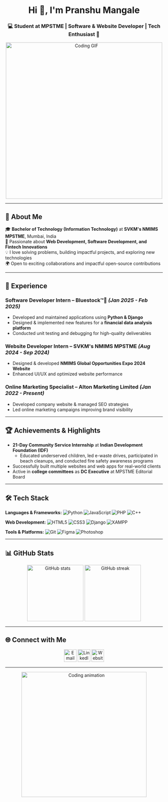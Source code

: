 <!-- Profile Header -->
<h1 align="center">Hi 👋, I'm Pranshu Mangale</h1>
<h3 align="center">💻 Student at MPSTME | Software & Website Developer | Tech Enthusiast 🚀</h3>

<p align="center">
  <img src="https://media.giphy.com/media/qgQUggAC3Pfv687qPC/giphy.gif" width="500" alt="Coding GIF">
</p>

---

## 🚀 About Me

🎓 **Bachelor of Technology (Information Technology)** at **SVKM's NMIMS MPSTME**, Mumbai, India  
🌱 Passionate about **Web Development, Software Development, and Fintech Innovations**  
💡 I love solving problems, building impactful projects, and exploring new technologies  
🌍 Open to exciting collaborations and impactful open-source contributions  

---

## 📜 Experience

### **Software Developer Intern** – Bluestock™🔺 *(Jan 2025 - Feb 2025)*
- Developed and maintained applications using **Python & Django**
- Designed & implemented new features for a **financial data analysis platform**
- Conducted unit testing and debugging for high-quality deliverables

### **Website Developer Intern** – SVKM's NMIMS MPSTME *(Aug 2024 - Sep 2024)*
- Designed & developed **NMIMS Global Opportunities Expo 2024 Website**
- Enhanced UI/UX and optimized website performance

### **Online Marketing Specialist** – Alton Marketing Limited *(Jan 2022 - Present)*
- Developed company website & managed SEO strategies
- Led online marketing campaigns improving brand visibility

---

## 🏆 Achievements & Highlights
- **21-Day Community Service Internship** at **Indian Development Foundation (IDF)**
  - Educated underserved children, led e-waste drives, participated in beach cleanups, and conducted fire safety awareness programs
- Successfully built multiple websites and web apps for real-world clients
- Active in **college committees** as **DC Executive** at MPSTME Editorial Board

---

## 🛠 Tech Stack

**Languages & Frameworks:**
![Python](https://img.shields.io/badge/Python-3776AB?style=for-the-badge&logo=python&logoColor=white)
![JavaScript](https://img.shields.io/badge/JavaScript-F7DF1E?style=for-the-badge&logo=javascript&logoColor=black)
![PHP](https://img.shields.io/badge/PHP-777BB4?style=for-the-badge&logo=php&logoColor=white)
![C++](https://img.shields.io/badge/C++-00599C?style=for-the-badge&logo=cplusplus&logoColor=white)

**Web Development:**
![HTML5](https://img.shields.io/badge/HTML5-E34F26?style=for-the-badge&logo=html5&logoColor=white)
![CSS3](https://img.shields.io/badge/CSS3-1572B6?style=for-the-badge&logo=css3&logoColor=white)
![Django](https://img.shields.io/badge/Django-092E20?style=for-the-badge&logo=django&logoColor=white)
![XAMPP](https://img.shields.io/badge/XAMPP-FB7A24?style=for-the-badge&logo=xampp&logoColor=white)

**Tools & Platforms:**
![Git](https://img.shields.io/badge/Git-F05032?style=for-the-badge&logo=git&logoColor=white)
![Figma](https://img.shields.io/badge/Figma-F24E1E?style=for-the-badge&logo=figma&logoColor=white)
![Photoshop](https://img.shields.io/badge/Photoshop-31A8FF?style=for-the-badge&logo=adobephotoshop&logoColor=white)

---

## 📊 GitHub Stats

<p align="center">
  <img src="https://github-readme-stats.vercel.app/api?username=pranshu1312&show_icons=true&theme=radical" alt="GitHub stats" height="180px"/>
  <img src="https://github-readme-streak-stats.herokuapp.com/?user=pranshu1312&theme=radical" alt="GitHub streak" height="180px"/>
</p>

---

## 🌐 Connect with Me

<p align="center">
  <a href="mailto:pranshumangale2006@gmail.com"><img src="https://img.icons8.com/ios-filled/50/ffffff/gmail-new.png" alt="Email" height="40"/></a>
  <a href="https://www.linkedin.com/in/pranshu-mangale"><img src="https://img.icons8.com/ios-filled/50/ffffff/linkedin.png" alt="LinkedIn" height="40"/></a>
  <a href="https://pranshu1312.github.io"><img src="https://img.icons8.com/ios-filled/50/ffffff/domain.png" alt="Website" height="40"/></a>
</p>

---

<p align="center">
  <img src="https://media.giphy.com/media/L8K62iTDkzGX6/giphy.gif" width="400" alt="Coding animation">
</p>

